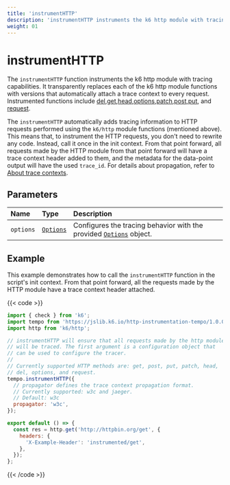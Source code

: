 ```yaml
---
title: 'instrumentHTTP'
description: 'instrumentHTTP instruments the k6 http module with tracing capabilities.'
weight: 01
---
```


# instrumentHTTP

The `instrumentHTTP` function instruments the k6 http module with tracing capabilities. It transparently replaces each of the k6 http module functions with versions that automatically attach a trace context to every request. Instrumented functions include [del](https://grafana.com/docs/k6/<K6_VERSION>/javascript-api/k6-http/del),[get](https://grafana.com/docs/k6/<K6_VERSION>/javascript-api/k6-http/get),[head](https://grafana.com/docs/k6/<K6_VERSION>/javascript-api/k6-http/head),[options](https://grafana.com/docs/k6/<K6_VERSION>/javascript-api/k6-http/options),[patch](https://grafana.com/docs/k6/<K6_VERSION>/javascript-api/k6-http/patch),[post](https://grafana.com/docs/k6/<K6_VERSION>/javascript-api/k6-http/post),[put](https://grafana.com/docs/k6/<K6_VERSION>/javascript-api/k6-http/head), and [request](https://grafana.com/docs/k6/<K6_VERSION>/javascript-api/k6-http/request).

The `instrumentHTTP` automatically adds tracing information to HTTP requests performed using the `k6/http` module functions (mentioned above).
This means that, to instrument the HTTP requests, you don't need to rewrite any code.
Instead, call it once in the init context.
From that point forward, all requests made by the HTTP module from that point forward will have a trace context header added to them, and the metadata for the data-point output will have the used `trace_id`. For details about propagation, refer to [About trace contexts](https://grafana.com/docs/k6/<K6_VERSION>/javascript-api/jslib/http-instrumentation-tempo#about-trace-contexts).

## Parameters

| Name      | Type                                                                                                 | Description                                                                                                                                                    |
| :-------- | :--------------------------------------------------------------------------------------------------- | :------------------------------------------------------------------------------------------------------------------------------------------------------------- |
| `options` | [`Options`](https://grafana.com/docs/k6/<K6_VERSION>/javascript-api/jslib/http-instrumentation-tempo/options) | Configures the tracing behavior with the provided [`Options`](https://grafana.com/docs/k6/<K6_VERSION>/javascript-api/jslib/http-instrumentation-tempo/options) object. |

## Example

This example demonstrates how to call the `instrumentHTTP` function in the script's init context. From that point forward, all the requests made by the HTTP module have a trace context header attached.

{{< code >}}

```javascript
import { check } from 'k6';
import tempo from 'https://jslib.k6.io/http-instrumentation-tempo/1.0.0/index.js';
import http from 'k6/http';

// instrumentHTTP will ensure that all requests made by the http module
// will be traced. The first argument is a configuration object that
// can be used to configure the tracer.
//
// Currently supported HTTP methods are: get, post, put, patch, head,
// del, options, and request.
tempo.instrumentHTTP({
  // propagator defines the trace context propagation format.
  // Currently supported: w3c and jaeger.
  // Default: w3c
  propagator: 'w3c',
});

export default () => {
  const res = http.get('http://httpbin.org/get', {
    headers: {
      'X-Example-Header': 'instrumented/get',
    },
  });
};
```

{{< /code >}}
